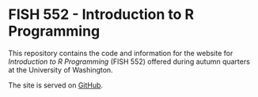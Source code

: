 # FISH 552 - Introduction to R Programming

This repository contains the code and information for the website for *Introduction to R Programming* (FISH 552) offered during autumn quarters at the University of Washington.

The site is served on [GitHub](https://kpjohnson.github.io/fish552/).